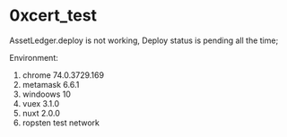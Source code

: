 # 0xcert_test

AssetLedger.deploy is not working, Deploy status is pending all the time;

Environment:

1. chrome 74.0.3729.169
2. metamask 6.6.1
3. windoows 10
4. vuex 3.1.0
5. nuxt 2.0.0
6. ropsten test network






